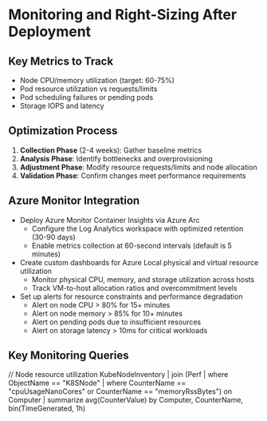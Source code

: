 # Monitoring and Right-Sizing After Deployment

## Key Metrics to Track
- Node CPU/memory utilization (target: 60-75%)
- Pod resource utilization vs requests/limits
- Pod scheduling failures or pending pods
- Storage IOPS and latency

## Optimization Process
1. **Collection Phase** (2-4 weeks): Gather baseline metrics
2. **Analysis Phase**: Identify bottlenecks and overprovisioning
3. **Adjustment Phase**: Modify resource requests/limits and node allocation
4. **Validation Phase**: Confirm changes meet performance requirements

## Azure Monitor Integration
- Deploy Azure Monitor Container Insights via Azure Arc
  - Configure the Log Analytics workspace with optimized retention (30-90 days)
  - Enable metrics collection at 60-second intervals (default is 5 minutes)
- Create custom dashboards for Azure Local physical and virtual resource utilization
  - Monitor physical CPU, memory, and storage utilization across hosts
  - Track VM-to-host allocation ratios and overcommitment levels
- Set up alerts for resource constraints and performance degradation
  - Alert on node CPU > 80% for 15+ minutes
  - Alert on node memory > 85% for 10+ minutes
  - Alert on pending pods due to insufficient resources
  - Alert on storage latency > 10ms for critical workloads

## Key Monitoring Queries
// Node resource utilization
KubeNodeInventory
| join (Perf | where ObjectName == "K8SNode" | where CounterName == "cpuUsageNanoCores" or CounterName == "memoryRssBytes") on Computer
| summarize avg(CounterValue) by Computer, CounterName, bin(TimeGenerated, 1h)